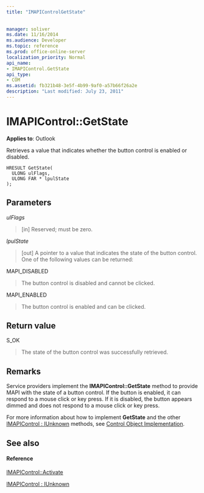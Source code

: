 ```yaml
---
title: "IMAPIControlGetState"
 
 
manager: soliver
ms.date: 11/16/2014
ms.audience: Developer
ms.topic: reference
ms.prod: office-online-server
localization_priority: Normal
api_name:
- IMAPIControl.GetState
api_type:
- COM
ms.assetid: fb321b48-3e5f-4b99-9af0-a57b66f26a2e
description: "Last modified: July 23, 2011"
---
```


# IMAPIControl::GetState

  
  
**Applies to**: Outlook 
  
Retrieves a value that indicates whether the button control is enabled or disabled.
  
```
HRESULT GetState(
  ULONG ulFlags,
  ULONG FAR * lpulState
);
```

## Parameters

 _ulFlags_
  
> [in] Reserved; must be zero.
    
 _lpulState_
  
> [out] A pointer to a value that indicates the state of the button control. One of the following values can be returned:
    
MAPI_DISABLED 
  
> The button control is disabled and cannot be clicked. 
    
MAPI_ENABLED 
  
> The button control is enabled and can be clicked.
    
## Return value

S_OK 
  
> The state of the button control was successfully retrieved.
    
## Remarks

Service providers implement the **IMAPIControl::GetState** method to provide MAPI with the state of a button control. If the button is enabled, it can respond to a mouse click or key press. If it is disabled, the button appears dimmed and does not respond to a mouse click or key press. 
  
For more information about how to implement **GetState** and the other [IMAPIControl : IUnknown](imapicontroliunknown.md) methods, see [Control Object Implementation](control-object-implementation.md).
  
## See also

#### Reference

[IMAPIControl::Activate](imapicontrol-activate.md)
  
[IMAPIControl : IUnknown](imapicontroliunknown.md)

